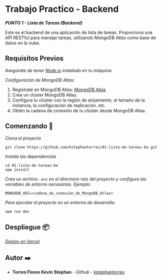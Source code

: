 # Trabajo Practico - Backend

_**PUNTO 1 - Lista de Tareas (Backend)**_

Este es el backend de una aplicación de lista de tareas. Proporciona una API RESTful para manejar tareas, utilizando MongoDB Atlas como base de datos en la nube.

## Requisitos Previos

_Asegúrate de tener [Node.js](https://nodejs.org/) instalado en tu máquina._

_Configuración de MongoDB Atlas:_

1. Regístrate en MongoDB Atlas: [MongoDB Atlas](https://www.mongodb.com/cloud/atlas)
2. Crea un clúster MongoDB Atlas.
3. Configura tu clúster con la región de alojamiento, el tamaño de la instancia, la configuración de replicación, etc.
4. Obtén la cadena de conexión de tu clúster desde MongoDB Atlas.

## Comenzando 🚀

_Clona el proyecto_
```
git clone https://github.com/kstephantorres/01-lista-de-tareas-be.git
``` 

_Instala las dependencias_

```
cd 01-lista-de-tareas-be
npm install
```

_Crea un archivo `.env` en el directorio raíz del proyecto y configura las variables de entorno necesarias. Ejemplo:_

```
MONGODB_URI=<cadena_de_conexión_de_MongoDB_Atlas>
```

_Para ejecutar el proyecto en un entorno de desarrollo:_
  
```
npm run dev
```

## Despliegue 📦

_[Deploy en Vercel](https://01-lista-de-tareas-be.vercel.app/)_

## Autor ✒️

* **Torres Flores Kevin Stephan** - *Github* - [kstephantorres](https://github.com/kstephantorres)
